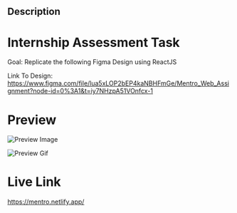 ## Description

# Internship Assessment Task

Goal: Replicate the following Figma Design using ReactJS

Link To Design: https://www.figma.com/file/lua5xLOP2bEP4kaNBHFmGe/Mentro_Web_Assignment?node-id=0%3A1&t=iy7NHzpA51VOnfcx-1

# Preview

![Preview Image](src/assets/preview1.png)

![Preview Gif](src/assets/preview2.gif)

# Live Link

https://mentro.netlify.app/